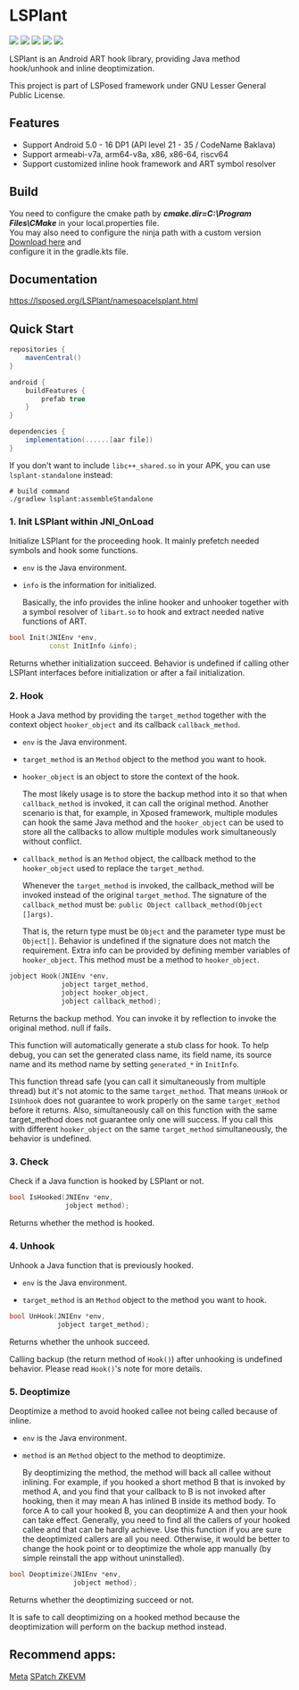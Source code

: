 # LSPlant

![](https://img.shields.io/badge/license-LGPL--3.0-orange.svg)
![](https://img.shields.io/badge/Android-5.0%20--%2015%20Beta2-blue.svg)
![](https://img.shields.io/badge/arch-armeabi--v7a%20%7C%20arm64--v8a%20%7C%20x86%20%7C%20x86--64%7C%20riscv64-brightgreen.svg)
![](https://github.com/LSPosed/LSPlant/actions/workflows/build.yml/badge.svg?branch=master&event=push)
![](https://img.shields.io/maven-central/v/org.lsposed.lsplant/lsplant.svg)

LSPlant is an Android ART hook library, providing Java method hook/unhook and inline deoptimization.

This project is part of LSPosed framework under GNU Lesser General Public License.

## Features

+ Support Android 5.0 - 16 DP1 (API level 21 - 35 / CodeName Baklava)
+ Support armeabi-v7a, arm64-v8a, x86, x86-64, riscv64
+ Support customized inline hook framework and ART symbol resolver

## Build

You need to configure the cmake path by ***cmake.dir=C\:\\Program Files\\CMake*** in your local.properties file.  
You may also need to configure the ninja path with a custom version [Download here](https://github.com/ninja-build/ninja/releases) and  
configure it in the gradle.kts file.  

## Documentation

https://lsposed.org/LSPlant/namespacelsplant.html

## Quick Start

```gradle
repositories {
    mavenCentral()
}

android {
    buildFeatures {
        prefab true
    }
}

dependencies {
    implementation(......[aar file])
}
```

If you don't want to include `libc++_shared.so` in your APK, you can use `lsplant-standalone` instead:

```shell
# build command
./gradlew lsplant:assembleStandalone
```

### 1. Init LSPlant within JNI_OnLoad

Initialize LSPlant for the proceeding hook. It mainly prefetch needed symbols and hook some functions.

+ `env` is the Java environment.

+ `info` is the information for initialized.

  Basically, the info provides the inline hooker and unhooker together with a symbol resolver of `libart.so` to hook and extract needed native functions of ART.

```c++
bool Init(JNIEnv *env,
          const InitInfo &info);
```

Returns whether initialization succeed. Behavior is undefined if calling other LSPlant interfaces before initialization or after a fail initialization.

### 2. Hook

Hook a Java method by providing the `target_method` together with the context object `hooker_object` and its callback `callback_method`.

+ `env` is the Java environment.

+ `target_method` is an `Method` object to the method you want to hook.

+ `hooker_object` is an object to store the context of the hook.

  The most likely usage is to store the backup method into it so that when `callback_method` is invoked, it can call the original method. Another scenario is that, for example, in Xposed framework, multiple modules can hook the same Java method and the `hooker_object` can be used to store all the callbacks to allow multiple modules work simultaneously without conflict.

+ `callback_method` is an `Method` object, the callback method to the `hooker_object` used to replace the `target_method`.

  Whenever the `target_method` is invoked, the callback_method will be invoked instead of the original `target_method`. The signature of the `callback_method` must be: `public Object callback_method(Object []args)`.

  That is, the return type must be `Object` and the parameter type must be `Object[]`. Behavior is undefined if the signature does not match the requirement. Extra info can be provided by defining member variables of `hooker_object`. This method must be a method to `hooker_object`.

```c++
jobject Hook(JNIEnv *env,
             jobject target_method,
             jobject hooker_object,
             jobject callback_method);
```

Returns the backup method. You can invoke it by reflection to invoke the original method. null if fails.

This function will automatically generate a stub class for hook. To help debug, you can set the generated class name, its field name, its source name and its method name by setting `generated_*` in `InitInfo`.

This function thread safe (you can call it simultaneously from multiple thread) but it's not atomic to the same `target_method`. That means `UnHook` or `IsUnhook` does not guarantee to work properly on the same `target_method` before it returns. Also, simultaneously call on this function with the same target_method does not guarantee only one will success. If you call this with different `hooker_object` on the same `target_method` simultaneously, the behavior is undefined.

### 3. Check

Check if a Java function is hooked by LSPlant or not.

```c++
bool IsHooked(JNIEnv *env,
              jobject method);
```

Returns whether the method is hooked.

### 4. Unhook

Unhook a Java function that is previously hooked.

+ `env` is the Java environment.

+ `target_method` is an `Method` object to the method you want to hook.

```c++
bool UnHook(JNIEnv *env,
            jobject target_method);
```

Returns whether the unhook succeed.

Calling backup (the return method of `Hook()`) after unhooking is undefined behavior. Please read `Hook()`'s note for more details.

### 5. Deoptimize

Deoptimize a method to avoid hooked callee not being called because of inline.

+ `env` is the Java environment.

+ `method` is an `Method` object to the method to deoptimize.

  By deoptimizing the method, the method will back all callee without inlining. For example, if you hooked a short method B that is invoked by method A, and you find that your callback to B is not invoked after hooking, then it may mean A has inlined B inside its method body. To force A to call your hooked B, you can deoptimize A and then your hook can take effect. Generally, you need to find all the callers of your hooked callee and that can be hardly achieve. Use this function if you are sure the deoptimized callers are all you need. Otherwise, it would be better to change the hook point or to deoptimize the whole app manually (by simple reinstall the app without uninstalled).

```c++
bool Deoptimize(JNIEnv *env,
                jobject method);
```

Returns whether the deoptimizing succeed or not.

It is safe to call deoptimizing on a hooked method because the deoptimization will perform on the backup method instead.

## Recommend apps:
[Meta](https://github.com/Katana-Official/Meta/releases)
[SPatch ZKEVM](https://github.com/Katana-Official/SPatch-Update/releases)